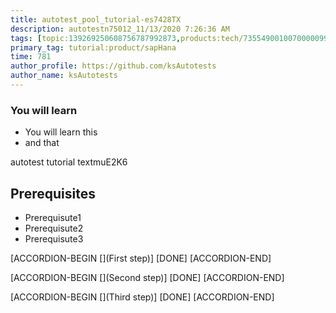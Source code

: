 ```yaml
---
title: autotest_pool_tutorial-es7428TX
description: autotestn75012_11/13/2020 7:26:36 AM
tags: [topic:139269250608756787992873,products:tech/73554900100700000996,tutorial:experience/advanced]
primary_tag: tutorial:product/sapHana
time: 781
author_profile: https://github.com/ksAutotests
author_name: ksAutotests
---
```

### You will learn
- You will learn this
- and that

autotest tutorial textmuE2K6

## Prerequisites
- Prerequisute1
- Prerequisute2
- Prerequisute3

[ACCORDION-BEGIN [](First step)]
[DONE]
[ACCORDION-END]

[ACCORDION-BEGIN [](Second step)]
[DONE]
[ACCORDION-END]

[ACCORDION-BEGIN [](Third step)]
[DONE]
[ACCORDION-END]

